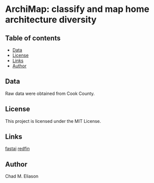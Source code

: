 # ArchiMap: classify and map home architecture diversity

## Table of contents
- [Data](#data)
- [License](#license)
- [Links](#links)
- [Author](#author)

## Data

Raw data were obtained from Cook County.

## License
This project is licensed under the MIT License.

## Links

[fastai](https://www.fast.ai)
[redfin](https://www.redfin.com)

## Author

Chad M. Eliason
